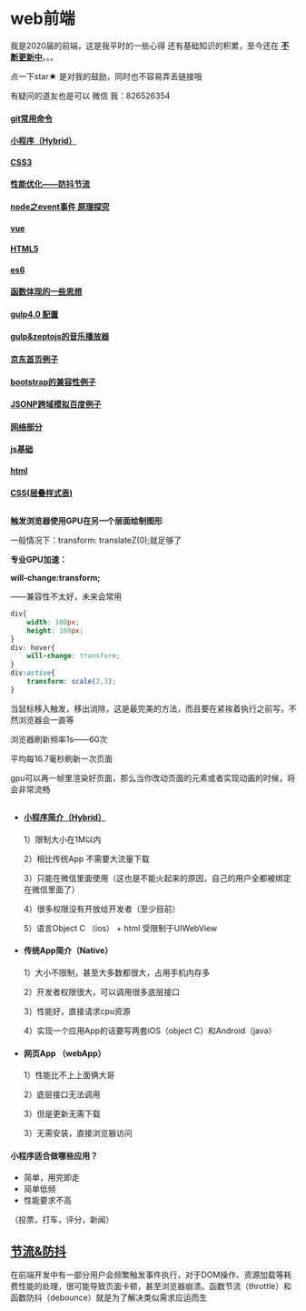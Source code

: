 # web前端

我是2020届的前端，这是我平时的一些心得 还有基础知识的积累，至今还在 **<u>不断更新中</u>**。。。

点一下star★ 是对我的鼓励，同时也不容易弄丢链接哦

有疑问的道友也是可以 微信 我：826526354

#### [git常用命令](https://github.com/z826526354/myProject/blob/master/git.md)

#### [小程序（Hybrid）](https://github.com/z826526354/myProject/blob/master/WechatApp/wechatApp.md)

#### [CSS3](https://github.com/z826526354/myProject/tree/master/css3)

#### [性能优化——防抖节流](https://github.com/z826526354/myProject/blob/master/jieliu/节流防抖.md)

#### [node之event事件 原理探究](https://github.com/z826526354/myProject/blob/master/event.md)

#### [vue](https://github.com/z826526354/myProject/tree/master/vuejs)

#### [HTML5](https://github.com/z826526354/myProject/tree/master/H5)

#### [es6](https://github.com/z826526354/myProject/tree/master/es6)

#### [函数体现的一些思想](https://github.com/z826526354/myProject/tree/master/组合函数.md)

#### [gulp4.0 配置](https://github.com/z826526354/myProject/blob/master/gulp4.0.md)

#### [gulp&zeptojs的音乐播放器](https://z826526354.github.io/myProject/music/html/index.html)

#### [京东首页例子](https://z826526354.github.io/myProject/jingdongPage/jingdong.html)

#### [bootstrap的兼容性例子](https://z826526354.github.io/myProject/bootstrapPage/demo2.html)

#### [JSONP跨域模拟百度例子](https://z826526354.github.io/myProject/网络/demo2.html)

#### [网络部分](https://github.com/z826526354/myProject/tree/master/网络)

#### [js基础](https://github.com/z826526354/myProject/tree/master/js基础)

#### [html](https://github.com/z826526354/myProject/tree/master/html)

#### [CSS(层叠样式表)](https://github.com/z826526354/myProject/tree/master/css)

## 

**触发浏览器使用GPU在另一个层面绘制图形**

一般情况下：transform: translateZ(0);就足够了



**专业GPU加速：**

**will-change:transform;**

——兼容性不太好，未来会常用

```css
div{
	width: 100px;
    height: 100px;
}
div: hover{
	will-change: transform;
}
div:active{
	transform: scale(2,3);
}
```



当鼠标移入触发，移出消除，这是最完美的方法，而且要在紧挨着执行之前写，不然浏览器会一直等

浏览器刷新频率1s——60次

平均每16.7毫秒刷新一次页面

gpu可以再一帧里渲染好页面，那么当你改动页面的元素或者实现动画的时候，将会非常流畅

## 

- #### [小程序简介（Hybrid）](https://github.com/z826526354/myProject/blob/master/WechatApp/wechatApp.md)

  1）限制大小在1M以内

  2）相比传统App 不需要大流量下载

  3）只能在微信里面使用（这也是不能火起来的原因，自己的用户全都被绑定在微信里面了）

  4）很多权限没有开放给开发者（至少目前）

  5）语言Object C （ios） + html  受限制于UIWebView

- #### 传统App简介（Native）

  1）大小不限制，甚至大多数都很大，占用手机内存多

  2）开发者权限很大，可以调用很多底层接口

  3）性能好，直接请求cpu资源

  4）实现一个应用App的话要写两套iOS（object C）和Android（java）

- #### 网页App （webApp）

  1）性能比不上上面俩大哥

  2）底层接口无法调用

  3）但是更新无需下载

  3）无需安装，直接浏览器访问

#### 小程序适合做哪些应用？

- 简单，用完即走
- 简单低频
- 性能要求不高

（投票，打车，评分，新闻）

## 

## [节流&防抖](https://github.com/z826526354/myProject/blob/master/jieliu/节流防抖.md)

在前端开发中有一部分用户会频繁触发事件执行，对于DOM操作、资源加载等耗费性能的处理，很可能导致页面卡顿，甚至浏览器崩溃。函数节流（throttle）和函数防抖（debounce）就是为了解决类似需求应运而生